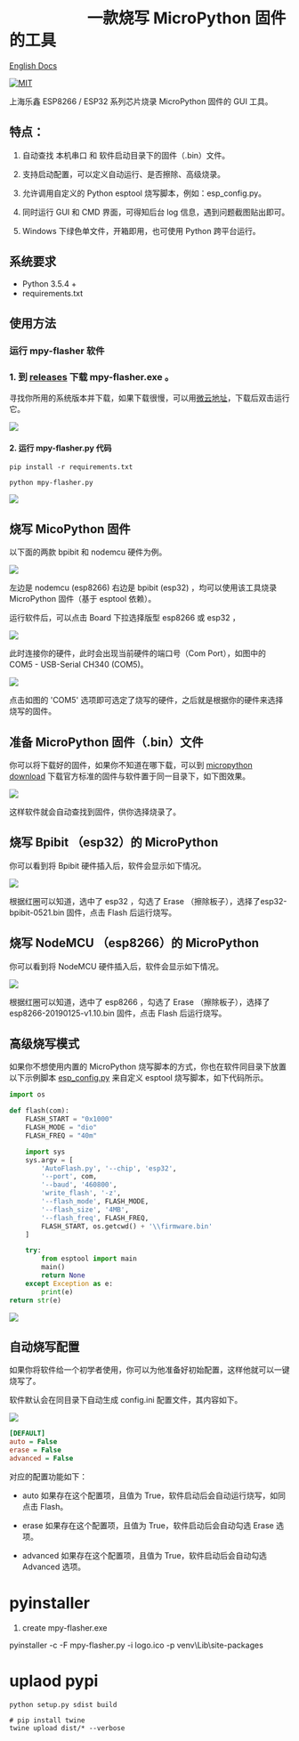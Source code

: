 # &emsp;&emsp;&emsp;&emsp;&emsp;一款烧写 MicroPython 固件的工具

[English Docs](English.md)

[![MIT](https://img.shields.io/badge/license-MIT-blue.svg)](./LICENSE)

上海乐鑫 ESP8266 / ESP32 系列芯片烧录 MicroPython 固件的 GUI 工具。

## 特点：

1. 自动查找 本机串口 和 软件启动目录下的固件（.bin）文件。

2. 支持启动配置，可以定义自动运行、是否擦除、高级烧录。

3. 允许调用自定义的 Python esptool 烧写脚本，例如：esp_config.py。

4. 同时运行 GUI 和 CMD 界面，可得知后台 log 信息，遇到问题截图贴出即可。

5. Windows 下绿色单文件，开箱即用，也可使用 Python 跨平台运行。

## 系统要求

- Python 3.5.4 +
- requirements.txt

## 使用方法

### 运行 mpy-flasher 软件

### 1. 到 [releases](https://github.com/junhuanchen/mpy-flasher/releases) 下载 mpy-flasher.exe 。

寻找你所用的系统版本并下载，如果下载很慢，可以用[微云地址](https://share.weiyun.com/5Jvl8ln)，下载后双击运行它。

![](readme/00.png)

#### 2. 运行 mpy-flasher.py 代码

```shell
pip install -r requirements.txt

python mpy-flasher.py
```

![](readme/01.png)

## 烧写 MicoPython 固件

以下面的两款 bpibit 和 nodemcu 硬件为例。

![](readme/03.png)

左边是 nodemcu (esp8266) 右边是 bpibit (esp32) ，均可以使用该工具烧录 MicroPython 固件（基于 esptool 依赖）。

运行软件后，可以点击 Board 下拉选择版型 esp8266 或 esp32 ，

![](readme/04.png)

此时连接你的硬件，此时会出现当前硬件的端口号（Com Port），如图中的 COM5 - USB-Serial CH340 (COM5)。

![](readme/05.png)

点击如图的 'COM5' 选项即可选定了烧写的硬件，之后就是根据你的硬件来选择烧写的固件。

## 准备 MicroPython 固件（.bin）文件

你可以将下载好的固件，如果你不知道在哪下载，可以到 [micropython download](http://www.micropython.org/download) 下载官方标准的固件与软件置于同一目录下，如下图效果。

![](readme/07.png)

这样软件就会自动查找到固件，供你选择烧录了。

## 烧写 Bpibit （esp32）的 MicroPython

你可以看到将 Bpibit 硬件插入后，软件会显示如下情况。

![](readme/09.png)

根据红圈可以知道，选中了 esp32 ，勾选了 Erase （擦除板子），选择了esp32-bpibit-0521.bin 固件，点击 Flash 后运行烧写。

## 烧写 NodeMCU （esp8266）的 MicroPython

你可以看到将 NodeMCU 硬件插入后，软件会显示如下情况。

![](readme/11.png)

根据红圈可以知道，选中了 esp8266 ，勾选了 Erase （擦除板子），选择了 esp8266-20190125-v1.10.bin 固件，点击 Flash 后运行烧写。

## 高级烧写模式

如果你不想使用内置的 MicroPython 烧写脚本的方式，你也在软件同目录下放置以下示例脚本 [esp_config.py](https://github.com/junhuanchen/mpy-flasher/blob/master/esp_config.py) 来自定义 esptool 烧写脚本，如下代码所示。

```python
import os

def flash(com):
    FLASH_START = "0x1000"
    FLASH_MODE = "dio"
    FLASH_FREQ = "40m"

    import sys
    sys.argv = [
        'AutoFlash.py', '--chip', 'esp32',
        '--port', com,
        '--baud', '460800',
        'write_flash', '-z',
        '--flash_mode', FLASH_MODE,
        '--flash_size', '4MB',
        '--flash_freq', FLASH_FREQ,
        FLASH_START, os.getcwd() + '\\firmware.bin'
    ]

    try:
        from esptool import main
        main()
        return None
    except Exception as e:
        print(e)
return str(e)
```

![](readme/13.png)

## 自动烧写配置

如果你将软件给一个初学者使用，你可以为他准备好初始配置，这样他就可以一键烧写了。

软件默认会在同目录下自动生成 config.ini 配置文件，其内容如下。

![](readme/15.png)

```ini
[DEFAULT]
auto = False
erase = False
advanced = False
```

对应的配置功能如下：

- auto 如果存在这个配置项，且值为 True，软件启动后会自动运行烧写，如同点击 Flash。

- erase 如果存在这个配置项，且值为 True，软件启动后会自动勾选 Erase 选项。

- advanced 如果存在这个配置项，且值为 True，软件启动后会自动勾选 Advanced 选项。

# pyinstaller

1. create mpy-flasher.exe

pyinstaller -c -F mpy-flasher.py -i logo.ico -p venv\Lib\site-packages

# uplaod pypi

```shell
python setup.py sdist build
```

```shell
# pip install twine
twine upload dist/* --verbose
```

